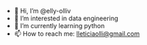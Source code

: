 - 👋 Hi, I’m @elly-olliv
- 👀 I’m interested in data engineering
- 🌱 I’m currently learning python
- 📫 How to reach me: lleticiaolli@gmail.com

<!---
elly-olliv/elly-olliv is a ✨ special ✨ repository because its `README.md` (this file) appears on your GitHub profile.
You can click the Preview link to take a look at your changes.
--->
